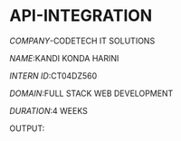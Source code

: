 # API-INTEGRATION

*COMPANY*-CODETECH IT SOLUTIONS

*NAME*:KANDI KONDA HARINI

*INTERN ID*:CT04DZ560

*DOMAIN*:FULL STACK WEB DEVELOPMENT

*DURATION*:4 WEEKS

OUTPUT:
